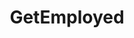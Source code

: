 ---
title: GetEmployed
crosslinks:
- resumes
- forhire
- WGU
- technicalwriting
- sydney
- learnprogramming
- Resume
- cscareerquestions
- HowToHack
---